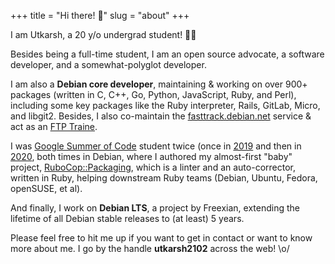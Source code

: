+++
title = "Hi there! 👋"
slug = "about"
+++

I am Utkarsh, a 20 y/o undergrad student! 👨‍🎓

Besides being a full-time student, I am an open source advocate, a software
developer, and a somewhat-polyglot developer.

I am also a **Debian core developer**, maintaining & working on over 900+
packages (written in C, C++, Go, Python, JavaScript, Ruby, and Perl),
including some key packages like the Ruby interpreter, Rails, GitLab, Micro,
and libgit2. Besides, I also co-maintain the
[fasttrack.debian.net](https://fasttrack.debian.net/) service & act as an
[FTP Traine](https://ftp-master.debian.org/).

I was [Google Summer of Code](https://summerofcode.withgoogle.com/) student
twice (once in [2019](https://summerofcode.withgoogle.com/archive/2019/projects/6014695855620096/)
and then in [2020](https://summerofcode.withgoogle.com/projects/#6589566074486784),
both times in Debian, where I authored my almost-first "baby" project,
[RuboCop::Packaging](https://github.com/utkarsh2102/rubocop-packaging), which
is a linter and an auto-corrector, written in Ruby, helping downstream Ruby
teams (Debian, Ubuntu, Fedora, openSUSE, et al).

And finally, I work on **Debian LTS**, a project by Freexian, extending the
lifetime of all Debian stable releases to (at least) 5 years.

Please feel free to hit me up if you want to get in contact or want to know
more about me. I go by the handle **utkarsh2102** across the web! \o/
